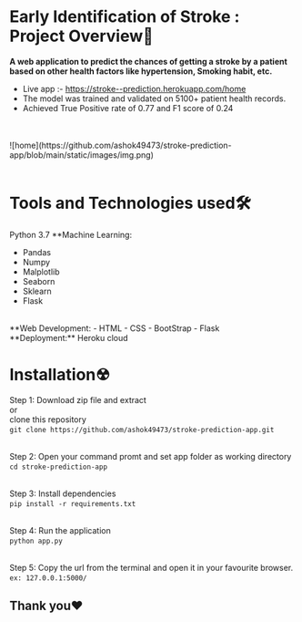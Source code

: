 # Early Identification of Stroke : Project Overview🎯
**A web application to predict the chances of getting a stroke by a patient based on other health factors like hypertension, Smoking habit, etc.**
- Live app :- https://stroke--prediction.herokuapp.com/home
- The model was trained and validated on 5100+ patient health records. 
- Achieved True Positive rate of 0.77 and F1 score of 0.24<br>
<br>
<br>
![home](https://github.com/ashok49473/stroke-prediction-app/blob/main/static/images/img.png)
<br>
<br>

# Tools and Technologies used🛠
Python 3.7
**Machine Learning: 
- Pandas
- Numpy
- Malplotlib 
- Seaborn 
- Sklearn
- Flask
<br>
**Web Development:
- HTML
- CSS
- BootStrap 
- Flask<br>
**Deployment:** Heroku cloud

# Installation☢
Step 1: Download zip file and extract
<br>or<br>
clone this repository<br>
`git clone https://github.com/ashok49473/stroke-prediction-app.git`<br><br>

Step 2: Open your command promt and set app folder as working directory<br>
`cd stroke-prediction-app`<br><br>

Step 3: Install dependencies<br>
`pip install -r requirements.txt`<br><br>

Step 4: Run the application<br>
`python app.py`<br><br>

Step 5: Copy the url from the terminal and open it in your favourite browser.<br>
`ex: 127.0.0.1:5000/`<br>
## Thank you❤
